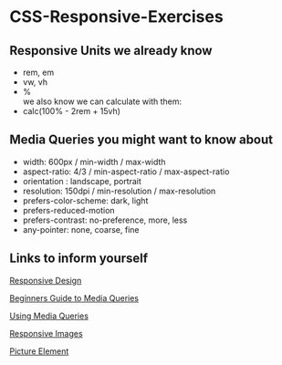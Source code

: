 # CSS-Responsive-Exercises

## Responsive Units we already know

- rem, em
- vw, vh
- %  
  we also know we can calculate with them:
- calc(100% - 2rem + 15vh)

## Media Queries you might want to know about

- width: 600px / min-width / max-width
- aspect-ratio: 4/3 / min-aspect-ratio / max-aspect-ratio
- orientation : landscape, portrait
- resolution: 150dpi / min-resolution / max-resolution
- prefers-color-scheme: dark, light
- prefers-reduced-motion
- prefers-contrast: no-preference, more, less
- any-pointer: none, coarse, fine

## Links to inform yourself

[Responsive Design](https://developer.mozilla.org/en-US/docs/Learn/CSS/CSS_layout/Responsive_Design)

[Beginners Guide to Media Queries](https://developer.mozilla.org/en-US/docs/Learn/CSS/CSS_layout/Responsive_Design)

[Using Media Queries](https://developer.mozilla.org/en-US/docs/Web/CSS/Media_Queries/Using_media_queries)

[Responsive Images](https://developer.mozilla.org/en-US/docs/Learn/HTML/Multimedia_and_embedding/Responsive_images)

[Picture Element](https://developer.mozilla.org/de/docs/Web/HTML/Element/picture)
